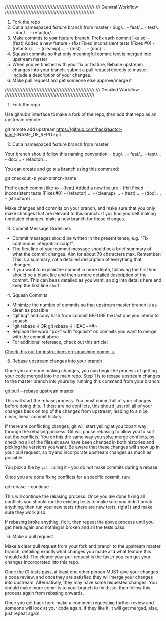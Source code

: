 /////////////////////////////////////////////////////////
/// General Workflow
/////////////////////////////////////////////////////////

  1. Fork the repo
  2. Cut a namespaced feature branch from master
    - bug/...
    - feat/...
    - test/...
    - doc/...
    - refactor/...
  3. Make commits to your feature branch. Prefix each commit like so:
    - (feat) Added a new feature
    - (fix) Fixed inconsistent tests [Fixes #0]
    - (refactor) ...
    - (cleanup) ...
    - (test) ...
    - (doc) ...
  4. Squash commits so that only meaningful commit text is merged into upstream master
  5. When you've finished with your fix or feature, Rebase upstream changes into your branch. submit a pull request
     directly to master. Include a description of your changes.
  6. Make pull request and get someone else approve/merge it


/////////////////////////////////////////////////////////
/// Detailed Workflow
/////////////////////////////////////////////////////////

1) Fork the repo

  Use github’s interface to make a fork of the repo, then add that repo as an upstream remote:

  git remote add upstream https://github.com/hackreactor-labs/<NAME_OF_REPO>.git


2) Cut a namespaced feature branch from master

  Your branch should follow this naming convention:
    - bug/...
    - feat/...
    - test/...
    - doc/...
    - refactor/...

  You can create and go to a branch using this command:

  git checkout -b your-branch-name

  Prefix each commit like so
    - (feat) Added a new feature
    - (fix) Fixed inconsistent tests [Fixes #0]
    - (refactor) ...
    - (cleanup) ...
    - (test) ...
    - (doc) ...
    - (structure) ...

  Make changes and commits on your branch, and make sure that you
  only make changes that are relevant to this branch. If you find
  yourself making unrelated changes, make a new branch for those
  changes.


3) Commit Message Guidelines

  - Commit messages should be written in the present tense; e.g. "Fix continuous
    integration script".
  - The first line of your commit message should be a brief summary of what the
    commit changes. Aim for about 70 characters max. Remember: This is a summary,
    not a detailed description of everything that changed.
  - If you want to explain the commit in more depth, following the first line should
    be a blank line and then a more detailed description of the commit. This can be
    as detailed as you want, so dig into details here and keep the first line short.


4) Squash Commits

  - Minimize the number of commits so that upstream master branch is as clean as possible
  - "git log" and copy hash from commit BEFORE the last one you intend to squash
  - "git rebase -i <paste hash> OR git rebase -i HEAD~<#>
  - Replace the word "pick" with "squash" on commits you want to merge with the commit above
  - For additional reference, check out this article:

  [Check this out for instructions on squashing commits.](https://github.com/ginatrapani/todo.txt-android/wiki/Squash-All-Commits-Related-to-a-Single-Issue-into-a-Single-Commit)


5) Rebase upstream changes into your branch

  Once you are done making changes, you can begin the process of getting
  your code merged into the main repo. Step 1 is to rebase upstream
  changes to the master branch into yours by running this command
  from your branch:

  git pull --rebase upstream master

  This will start the rebase process. You must commit all of your changes
  before doing this. If there are no conflicts, this should just roll all
  of your changes back on top of the changes from upstream, leading to a
  nice, clean, linear commit history.

  If there are conflicting changes, git will start yelling at you topart way
  through the rebasing process. Git will pause rebasing to allow you to sort
  out the conflicts. You do this the same way you solve merge conflicts,
  by checking all of the files git says have been changed in both histories
  and picking the versions you want. Be aware that these changes will show
  up in your pull request, so try and incorporate upstream changes as much
  as possible.

  You pick a file by `git add`ing it - you do not make commits during a
  rebase.

  Once you are done fixing conflicts for a specific commit, run:

  git rebase --continue

  This will continue the rebasing process. Once you are done fixing all
  conflicts you should run the existing tests to make sure you didn’t break
  anything, then run your new tests (there are new tests, right?) and
  make sure they work also.

  If rebasing broke anything, fix it, then repeat the above process until
  you get here again and nothing is broken and all the tests pass.


6) Make a pull request

  Make a clear pull request from your fork and branch to the upstream master
  branch, detailing exactly what changes you made and what feature this
  should add. The clearer your pull request is the faster you can get
  your changes incorporated into this repo.

  Once the CI tests pass, at least one other person MUST give your changes a code review, and once
  they are satisfied they will merge your changes into upstream. Alternatively,
  they may have some requested changes. You should make more commits to your
  branch to fix these, then follow this process again from rebasing onwards.

  Once you get back here, make a comment requesting further review and
  someone will look at your code again. If they like it, it will get merged,
  else, just repeat again.
